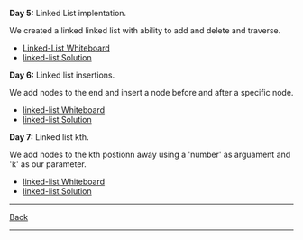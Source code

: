 **Day 5:** Linked List implentation.

We created a linked linked list with ability to add and delete and traverse.

- [Linked-List Whiteboard](../../assets/Linked-lists.png)
- [linked-list Solution](linked-list.js)

**Day 6:** Linked list insertions.

We add nodes to the end and insert a node before and after a specific node.

- [linked-list Whiteboard](../../assets/Linked-lists.png)
- [linked-list Solution](linked-list.js)

**Day 7:** Linked list kth.

We add nodes to the kth postionn away using a 'number' as arguament and 'k' as our parameter.

- [linked-list Whiteboard](../../assets/linked-list-kth.png)
- [linked-list Solution](linked-list.js)

---
[Back](../../README.md)

---
